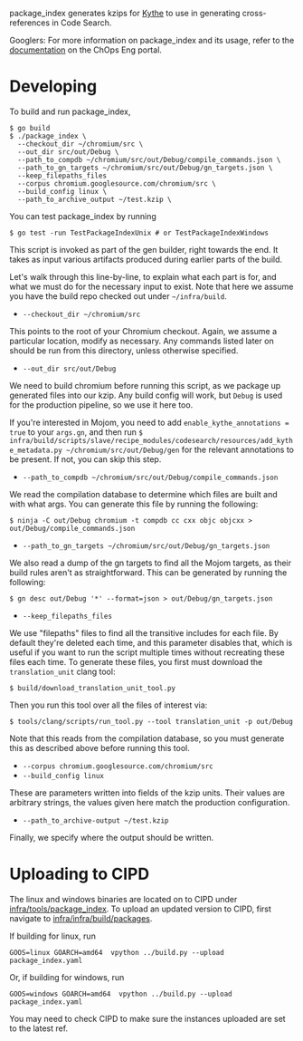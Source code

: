 package_index generates kzips for [Kythe](https://kythe.io/) to use in
generating cross-references in Code Search.

Googlers: For more information on package_index and its usage, refer to the
[documentation](https://g3doc.corp.google.com/company/teams/chrome/ops/core_infra/source/codesearch/running_package_index_locally.md?cl=head)
on the ChOps Eng portal.

# Developing

To build and run package_index,
```shell
$ go build
$ ./package_index \
  --checkout_dir ~/chromium/src \
  --out_dir src/out/Debug \
  --path_to_compdb ~/chromium/src/out/Debug/compile_commands.json \
  --path_to_gn_targets ~/chromium/src/out/Debug/gn_targets.json \
  --keep_filepaths_files
  --corpus chromium.googlesource.com/chromium/src \
  --build_config linux \
  --path_to_archive_output ~/test.kzip \
```

You can test package_index by running
```shell
$ go test -run TestPackageIndexUnix # or TestPackageIndexWindows
```

This script is invoked as part of the gen builder, right towards the end. It
takes as input various artifacts produced during earlier parts of the build.

Let's walk through this line-by-line, to explain what each part is for, and
what we must do for the necessary input to exist. Note that here we assume you
have the build repo checked out under `~/infra/build`.

*   `--checkout_dir ~/chromium/src`

This points to the root of your Chromium checkout. Again, we assume a
particular location, modify as necessary. Any commands listed later on should
be run from this directory, unless otherwise specified.

* `--out_dir src/out/Debug`

We need to build chromium before running this script, as we package up
generated files into our kzip. Any build config will work, but `Debug` is
used for the production pipeline, so we use it here too.

If you're interested in Mojom, you need to add
`enable_kythe_annotations = true` to your `args.gn`, and then run
`$ infra/build/scripts/slave/recipe_modules/codesearch/resources/add_kythe_metadata.py ~/chromium/src/out/Debug/gen`
for the relevant annotations to be present. If not, you can skip this step.

*   `--path_to_compdb ~/chromium/src/out/Debug/compile_commands.json`

We read the compilation database to determine which files are built and with
what args. You can generate this file by running the following:

`$ ninja -C out/Debug chromium -t compdb cc cxx objc objcxx > out/Debug/compile_commands.json`

*   `--path_to_gn_targets ~/chromium/src/out/Debug/gn_targets.json`

We also read a dump of the gn targets to find all the Mojom targets, as their
build rules aren't as straightforward. This can be generated by running the
following:

`$ gn desc out/Debug '*' --format=json > out/Debug/gn_targets.json`

*   `--keep_filepaths_files`

We use "filepaths" files to find all the transitive includes for each file. By
default they're deleted each time, and this parameter disables that, which is
useful if you want to run the script multiple times without recreating these
files each time. To generate these files, you first must download the
`translation_unit` clang tool:

`$ build/download_translation_unit_tool.py`

Then you run this tool over all the files of interest via:

`$ tools/clang/scripts/run_tool.py --tool translation_unit -p out/Debug`

Note that this reads from the compilation database, so you must generate this as
described above before running this tool.

*   `--corpus chromium.googlesource.com/chromium/src`
*   `--build_config linux`

These are parameters written into fields of the kzip units. Their values are
arbitrary strings, the values given here match the production configuration.

*   `--path_to_archive-output ~/test.kzip`

Finally, we specify where the output should be written.

# Uploading to CIPD

The linux and windows binaries are located on to CIPD under
[infra/tools/package_index](https://chrome-infra-packages.appspot.com/p/infra/tools/package_index/).
To upload an updated version to CIPD, first navigate to
[infra/infra/build/packages](https://source.chromium.org/chromium/infra/infra/+/master:build/packages/).

If building for linux, run
```shell
GOOS=linux GOARCH=amd64  vpython ../build.py --upload package_index.yaml
```

Or, if building for windows, run
```shell
GOOS=windows GOARCH=amd64  vpython ../build.py --upload package_index.yaml
```

You may need to check CIPD to make sure the instances uploaded are set to the
latest ref.
